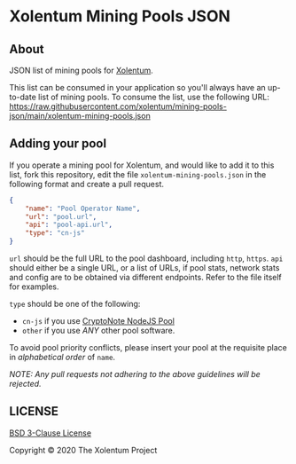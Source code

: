 # Xolentum Mining Pools JSON

## About

JSON list of mining pools for [Xolentum](https://www.xolentum.org).

This list can be consumed in your application so you'll always have an up-to-date list of mining pools. To consume the list, use the following URL: https://raw.githubusercontent.com/xolentum/mining-pools-json/main/xolentum-mining-pools.json

## Adding your pool

If you operate a mining pool for Xolentum, and would like to add it to this list, fork this repository, edit the file `xolentum-mining-pools.json` in the following format and create a pull request.

```json
{
    "name": "Pool Operator Name",
    "url": "pool.url",
    "api": "pool-api.url",
    "type": "cn-js"
}
```

`url` should be the full URL to the pool dashboard, including `http`, `https`. `api` should either be a single URL, or a list of URLs, if pool stats, network stats and config are to be obtained via different endpoints. Refer to the file itself for examples. 

`type` should be one of the following:

- `cn-js` if you use [CryptoNote NodeJS Pool](https://github.com/dvandal/cryptonote-nodejs-pool)
- `other` if you use *ANY* other pool software.

To avoid pool priority conflicts, please insert your pool at the requisite place in *alphabetical order* of `name`.

*NOTE: Any pull requests not adhering to the above guidelines will be rejected.*

## LICENSE

[BSD 3-Clause License](LICENSE)

Copyright © 2020 The Xolentum Project
